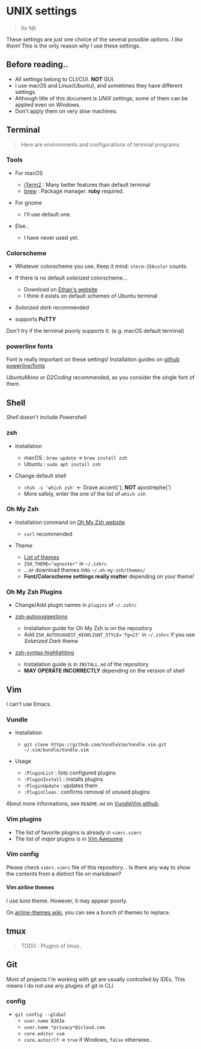 
UNIX settings
=============

> by bjk

These settings are just one choice of the several possible options.
*I like them!* This is the only reason why I use these settings.

## Before reading..

- All settings belong to CLI/CUI. **NOT** GUI.
- I use macOS and Linux(Ubuntu), and sometimes they have different settings.
- Although title of this document is *UNIX settings*, some of them can be applied even on Windows.
- Don't apply them on very slow machines.

## Terminal

> Here are environments and configurations of terminal programs.

### Tools

- For macOS
    - [iTerm2](https://www.iterm2.com) : Many better features than default terminal
    - [brew](https://brew.sh) : Package manager. **ruby** required.

- For gnome
    - I'll use default one.

- Else..
    - I have never used yet.

### Colorscheme

- Whatever colorscheme you use, Keep it mind: `xterm-256color` counts.

- If there is no default *solarized* colorscheme...
    - Download on [Ethan's website](https://ethanschoonover.com/solarized/)
    - I think it exists on default schemes of Ubuntu terminal

- *Solarized dark* recommended

- supports **PuTTY**

Don't try if the terminal poorly supports it. (e.g. macOS default terminal)

### powerline fonts

Font is really important on these settings!
Installation guides on [github powerline/fonts](https://github.com/powerline/fonts)

*UbuntuMono* or *D2Coding* recommended, as you consider the single font of them.

## Shell

*Shell* doesn't include *Powershell*

### zsh

- Installation
    - macOS : `brew update` &rarr; `brew install zsh`
    - Ubuntu : `sudo apt install zsh`

- Change default shell
    - `chsh -s 'which zsh'` &larr; Grave accent(&#96;), **NOT** apostrephe(&#39;)
    - More safely, enter the one of the list of `which zsh`

### Oh My Zsh

- Installation command on [Oh My Zsh website](https://ohmyz.sh)
    - `curl` recommended

- Theme
    - [List of themes](https://github.com/robbyrussell/oh-my-zsh/wiki/Themes)
    - `ZSH_THEME="agnoster"` in `~/.zshrc`
    - ...or download themes into `~/.oh-my-zsh/themes/`
    - **Font/Colorscheme settings really matter** depending on your theme!

### Oh My Zsh Plugins

- Change/Add plugin names in `plugins` of `~/.zshrc`

- [zsh-autosuggestions](https://github.com/zsh-users/zsh-autosuggestions)
    - Installation guide for Oh My Zsh is on the repository
    - Add `ZSH_AUTOSUGGEST_HIGHLIGHT_STYLE='fg=23'` in `~/.zshrc` if you use *Solarized Dark* theme

- [zsh-syntax-highlighting](https://github.com/zsh-users/zsh-syntax-highlighting)
    - Installation guide is in `INSTALL.md` of the repository
    - **MAY OPERATE INCORRECTLY** depending on the version of shell

## Vim

I can't use Emacs.

### Vundle

- Installation
    - `git clone https://github.com/VundleVim/Vundle.vim.git ~/.vim/bundle/Vundle.vim`

- Usage
    - `:PluginList` : lists configured plugins
    - `:PluginInstall` : installs plugins
    - `:PluginUpdate` : updates them
    - `:PluginClean` : confirms removal of unused plugins

About more informations, see `README.md` on [VundleVim github](https://github.com/VundleVim/Vundle.vim).

### Vim plugins

- The list of favorite plugins is already in `vimrc.vimrc`
- The list of *major* plugins is in [Vim Awesome](https://vimawesome.com)

### Vim config

Please check `vimrc.vimrc` file of this repository...
Is there any way to show the contents from a distinct file on markdown?

#### Vim airline themes

I use *luna* theme. However, it may appear poorly.

On [airline-themes wiki](https://github.com/vim-airline/vim-airline/wiki/Screenshots), you can see a bunch of themes to replace.

## tmux

> TODO : Plugins of tmux..

## Git

Most of projects I'm working with git are usually controlled by IDEs.
This means I do not use any plugins of git in CLI.

### config

- `git config --global`
    - `user.name BJKIm`
    - `user.name *privacy*@icloud.com`
    - `core.editor vim`
    - `core.autocrlf` &rarr; `true` if Windows, `false` otherwise..
